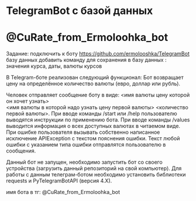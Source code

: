 # TelegramBot с базой данных
# @CuRate_from_Ermoloohka_bot


Задание: 
подключить к боту https://github.com/ermolooshka/TelegramBot базу данных 
добавить команду для сохранения в базу данных : значения курса, даты, валюты курсов 

В Telegram-боте реализован следующий функционал:
Бот возвращает цену на определённое количество валюты (евро, доллар или рубль).

Человек отправляет сообщение боту в виде: 
<имя валюты цену которой он хочет узнать>  
<имя валюты в которой надо узнать цену первой валюты> 
<количество первой валюты>.
При вводе команды /start или /help пользователю выводятся инструкции по применению бота.
При вводе команды /values выводится информация о всех доступных валютах в читаемом виде.
При ошибке пользователя вызывать собственно написанное исключение APIException с текстом пояснения ошибки.
Текст любой ошибки с указанием типа ошибки отправлятся пользователю в сообщения.


Данный бот не запущен, необходимо запустить бот со своего устройства (загрузить данный репозиторий на свой компьютер).
Для работы с данным телеграм-ботом необходимо установить библиотеки requests и PyTelegramBotAPI (версия 4.X).

 имя бота в тг:
 @CuRate_from_Ermoloohka_bot
